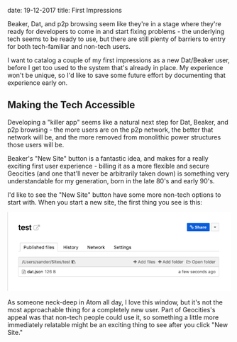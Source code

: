 date: 19-12-2017
title: First Impressions

Beaker, Dat, and p2p browsing seem like they're in a stage where they're ready for developers to come in and start fixing  problems - the underlying tech seems to be ready to use, but there are still plenty of barriers to entry for both tech-familiar and non-tech users.

I want to catalog a couple of my first impressions as a new Dat/Beaker user, before I get too used to the system that's already in place. My experience won't be unique, so I'd like to save some future effort by documenting that experience early on.

## Making the Tech Accessible
Developing a "killer app" seems like a natural next step for Dat, Beaker, and p2p browsing - the more users are on the p2p network, the better that network will be, and the more removed from monolithic power structures those users will be.

Beaker's "New Site" button is a fantastic idea, and makes for a really exciting first user experience - billing it as a more flexible and secure Geocities (and one that'll never be arbitrarily taken down) is something very understandable for my generation, born in the late 80's and early 90's.

I'd like to see the "New Site" button have some more non-tech options to start with. When you start a new site, the first thing you see is this:

![Screenshot of the first window you see after clicking "New Site", a technical-looking chart of files](/blog/images/new-site-first-impression.png)

As someone neck-deep in Atom all day, I love this window, but it's not the most approachable thing for a completely new user. Part of Geocities's appeal was that non-tech people could use it, so something a little more immediately relatable might be an exciting thing to see after you click "New Site."
